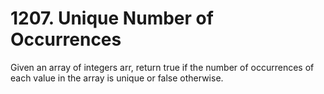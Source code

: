# 1207. Unique Number of Occurrences

Given an array of integers arr, return true if the number of occurrences of each value in the array is unique or false otherwise.